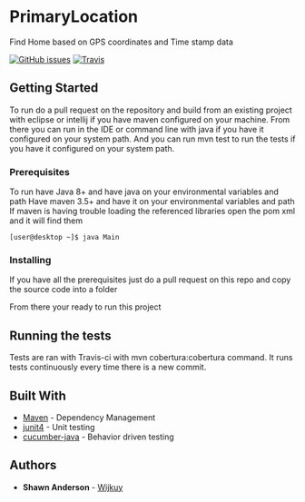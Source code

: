 # PrimaryLocation
Find Home based on GPS coordinates and Time stamp data

[![GitHub issues](https://img.shields.io/github/issues/Wijkuy/PrimaryLocation.svg?style=flat-square)](https://github.com/Wijkuy/PrimaryLocation/issues)
[![Travis](https://img.shields.io/travis/Wijkuy/PrimaryLocation.svg?style=flat-square)](https://travis-ci.org/Wijkuy/PrimaryLocation/)

## Getting Started

To run do a pull request on the repository and build from an existing project with eclipse or intellij if you have maven configured on your machine. From there you can run in the IDE or command line with java if you have it configured on your system path. And you can run mvn test to run the tests if you have it configured on your system path.

### Prerequisites

To run have Java 8+ and have java on your environmental variables and path
Have maven 3.5+ and have it on your environmental variables and path
If maven is having trouble loading the referenced libraries open the pom xml and it will find them


```
[user@desktop ~]$ java Main
```

### Installing

If you have all the prerequisites just do a pull request on this repo and copy the source code into a folder

From there your ready to run this project

 
## Running the tests

Tests are ran with Travis-ci with mvn cobertura:cobertura command. It runs tests continuously every time there is a new commit.

## Built With
* [Maven](https://maven.apache.org/) - Dependency Management
* [junit4](https://junit.org/junit4/) - Unit testing
* [cucumber-java](https://cucumber.io/) - Behavior driven testing


## Authors

* **Shawn Anderson** - [Wijkuy](https://github.com/Wijkuy)


